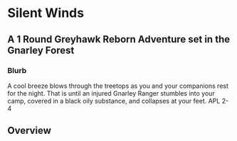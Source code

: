 # Silent Winds
## A 1 Round Greyhawk Reborn Adventure set in the Gnarley Forest

### Blurb

A cool breeze blows through the treetops as you and your companions rest for the night. That is until an injured Gnarley Ranger stumbles into your camp, covered in a black oily substance, and collapses at your feet.
APL 2-4

## Overview 
